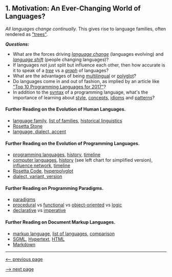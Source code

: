 ## 1. Motivation: An Ever-Changing World of Languages?

_All languages change continually._  This gives rise to language families, often rendered as
["trees"](https://www.theguardian.com/education/gallery/2015/jan/23/a-language-family-tree-in-pictures).

___Questions:___

* What are the forces driving
  [_language change_](https://en.wikipedia.org/wiki/Language_change) (languages evolving) and
  [_language shift_](https://en.wikipedia.org/wiki/Language_shift) (people changing languages)?
* If languages not just split but influence each other, then how accurate is it to speak of a
  [_tree_](https://en.wikipedia.org/wiki/Tree_(graph_theory)) vs a
  [_graph_](https://en.wikipedia.org/wiki/Graph_(discrete_mathematics)) of languages?
* What are the advantages of being
  [multilingual](https://en.wikipedia.org/wiki/Multilingualism) or
  [polyglot](https://en.wikipedia.org/wiki/Polyglotism)?
* Do languages come in and out of fashion, as implied by an article like
  ["Top 10 Programming Languages for 2017"](https://www.rinftech.com/top-10-programming-languages-2017)?
* In addition to the
  [syntax](https://en.wikipedia.org/wiki/Syntax) of a programming language,
  what's the importance of learning about
  [style](https://en.wikipedia.org/wiki/Programming_style),
  [concepts](https://en.wikipedia.org/wiki/Fundamental_Concepts_in_Programming_Languages),
  [idioms](https://en.wikipedia.org/wiki/Idiom) and
  [patterns](https://en.wikipedia.org/wiki/Software_design_pattern)?

#### Further Reading on the Evolution of Human Languages.

* [language family](https://en.wikipedia.org/wiki/Language_family),
  [list of families](https://en.wikipedia.org/wiki/List_of_language_families),
  [historical linguistics](https://en.wikipedia.org/wiki/Historical_linguistics)
* [Rosetta Stone](https://en.wikipedia.org/wiki/Rosetta_Stone)
* [language, dialect, accent](https://en.wikipedia.org/wiki/Dialect)

#### Further Reading on the Evolution of Programming Languages.

* [programming languages](https://en.wikipedia.org/wiki/Generational_list_of_programming_languages),
  [history](https://en.wikipedia.org/wiki/History_of_programming_languages),
  [timeline](https://en.wikipedia.org/wiki/Timeline_of_programming_languages)
* [computer languages](http://www.digibarn.com/collections/posters/tongues),
  [history](http://rigaux.org/language-study/diagram.html) (see left chart for simplified version),
  [influence network](http://exploring-data.com/vis/programming-languages-influence-network),
  [timeline](https://www.levenez.com/lang)
* [Rosetta Code](http://rosettacode.org/wiki/Rosetta_Code),
  [hyperpolyglot](http://hyperpolyglot.org)
* [dialect, variant, version](https://web.archive.org/web/20160309214409/http://people.ku.edu/~nkinners/LangList/Extras/dialects.htm)

#### Further Reading on Programming Paradigms.

* [paradigms](https://en.wikipedia.org/wiki/Programming_paradigm)
* [procedural](https://en.wikipedia.org/wiki/Procedural_programming) vs
  [functional](https://en.wikipedia.org/wiki/Functional_programming) vs
  [object-oriented](https://en.wikipedia.org/wiki/Object-oriented_programming) vs
  [logic](https://en.wikipedia.org/wiki/Logic_programming)
* [declarative](https://en.wikipedia.org/wiki/Declarative_programming) vs
  [imperative](https://en.wikipedia.org/wiki/Imperative_programming)

#### Further Reading on Document Markup Languages.

* [markup language](https://en.wikipedia.org/wiki/Markup_language),
  [list of languages](https://en.wikipedia.org/wiki/List_of_document_markup_languages),
  [comparison](https://en.wikipedia.org/wiki/Comparison_of_document_markup_languages)
* [SGML](https://en.wikipedia.org/wiki/Standard_Generalized_Markup_Language),
  [Hypertext](https://en.wikipedia.org/wiki/Hypertext),
  [HTML](https://en.wikipedia.org/wiki/HTML)
* [Markdown](https://en.wikipedia.org/wiki/Markdown)

-------------

[<-- previous page](ch0_preliminaries.md)

[--> next page](ch2_expressions.md)
